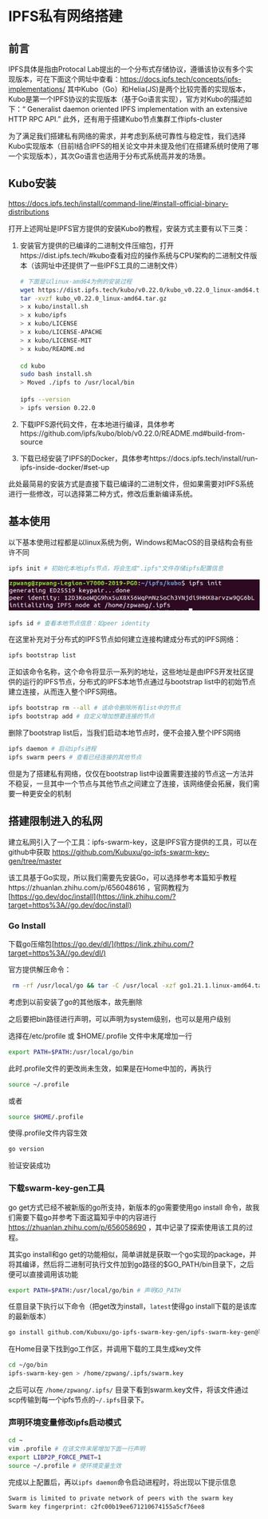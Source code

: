 # IPFS私有网络搭建

## 前言

IPFS具体是指由Protocal Lab提出的一个分布式存储协议，遵循该协议有多个实现版本，可在下面这个网址中查看：https://docs.ipfs.tech/concepts/ipfs-implementations/  其中Kubo（Go）和Helia(JS)是两个比较完善的实现版本，Kubo是第一个IPFS协议的实现版本（基于Go语言实现），官方对Kubo的描述如下：“ Generalist daemon oriented IPFS implementation with an extensive HTTP RPC API.” 此外，还有用于搭建Kubo节点集群工作ipfs-cluster

为了满足我们搭建私有网络的需求，并考虑到系统可靠性与稳定性，我们选择Kubo实现版本（目前I结合IPFS的相关论文中并未提及他们在搭建系统时使用了哪一个实现版本），其次Go语言也适用于分布式系统高并发的场景。

## Kubo安装

https://docs.ipfs.tech/install/command-line/#install-official-binary-distributions

打开上述网址是IPFS官方提供的安装Kubo的教程，安装方式主要有以下三类：

1. 安装官方提供的已编译的二进制文件压缩包，打开https://dist.ipfs.tech/#kubo查看对应的操作系统与CPU架构的二进制文件版本（该网址中还提供了一些IPFS工具的二进制文件）

   ```bash
   # 下面是以linux-amd64为例的安装过程
   wget https://dist.ipfs.tech/kubo/v0.22.0/kubo_v0.22.0_linux-amd64.tar.gz
   tar -xvzf kubo_v0.22.0_linux-amd64.tar.gz
   > x kubo/install.sh
   > x kubo/ipfs
   > x kubo/LICENSE
   > x kubo/LICENSE-APACHE
   > x kubo/LICENSE-MIT
   > x kubo/README.md
   
   cd kubo
   sudo bash install.sh
   > Moved ./ipfs to /usr/local/bin
   
   ipfs --version
   > ipfs version 0.22.0
   ```

2. 下载IPFS源代码文件，在本地进行编译，具体参考https://github.com/ipfs/kubo/blob/v0.22.0/README.md#build-from-source

3. 下载已经安装了IPFS的Docker，具体参考https://docs.ipfs.tech/install/run-ipfs-inside-docker/#set-up

此处最简易的安装方式是直接下载已编译的二进制文件，但如果需要对IPFS系统进行一些修改，可以选择第二种方式，修改后重新编译系统。

## 基本使用

以下基本使用过程都是以linux系统为例，Windows和MacOS的目录结构会有些许不同

```bash
ipfs init # 初始化本地ipfs节点，将会生成".ipfs"文件存储ipfs配置信息
```

![](.\pictures\ipfs_init.png)

```bash
ipfs id # 查看本地节点信息：如peer identity
```

在这里补充对于分布式的IPFS节点如何建立连接构建成分布式的IPFS网络：

```bash
ipfs bootstrap list 
```

正如该命令名称，这个命令将显示一系列的地址，这些地址是由IPFS开发社区提供的运行的IPFS节点，分布式的IPFS本地节点通过与bootstrap list中的初始节点建立连接，从而连入整个IPFS网络。

```bash
ipfs bootstrap rm --all # 该命令删除所有list中的节点
ipfs bootstrap add # 自定义增加想要连接的节点
```

删除了bootstrap list后，当我们启动本地节点时，便不会接入整个IPFS网络

```bash
ipfs daemon # 启动ipfs进程
ipfs swarm peers # 查看已经连接的其他节点
```

但是为了搭建私有网络，仅仅在bootstrap list中设置需要连接的节点这一方法并不稳妥，一旦其中一个节点与其他节点之间建立了连接，该网络便会拓展，我们需要一种更安全的机制

## 搭建限制进入的私网

建立私网引入了一个工具：ipfs-swarm-key，这是IPFS官方提供的工具，可以在github中获取 https://github.com/Kubuxu/go-ipfs-swarm-key-gen/tree/master

该工具基于Go实现，所以我们需要先安装Go，可以选择参考本篇知乎教程https://zhuanlan.zhihu.com/p/656048616 ，官网教程为[https://go.dev/doc/install](https://link.zhihu.com/?target=https%3A//go.dev/doc/install)

### Go Install

下载go压缩包[https://go.dev/dl/](https://link.zhihu.com/?target=https%3A//go.dev/dl/)

官方提供解压命令：

```bash
 rm -rf /usr/local/go && tar -C /usr/local -xzf go1.21.1.linux-amd64.tar.gz
```

考虑到以前安装了go的其他版本，故先删除

之后要把bin路径进行声明，可以声明为system级别，也可以是用户级别

选择在/etc/profile 或 $HOME/.profile 文件中末尾增加一行

```bash
export PATH=$PATH:/usr/local/go/bin
```

此时.profile文件的更改尚未生效，如果是在Home中加的，再执行

```bash
source ~/.profile
```

或者

```bash
source $HOME/.profile
```

使得.profile文件内容生效

```bash
go version
```

验证安装成功

### 下载swarm-key-gen工具

go get方式已经不被新版的go所支持，新版本的go需要使用go install 命令，故我们需要下载go并参考下面这篇知乎中的内容进行 https://zhuanlan.zhihu.com/p/656058690 ，其中记录了探索使用该工具的过程。

其实go install和go get的功能相似，简单讲就是获取一个go实现的package，并将其编译，然后将二进制可执行文件加到go路径的$GO_PATH/bin目录下，之后便可以直接调用该功能

```bash
export PATH=$PATH:/usr/local/go/bin # 声明GO_PATH
```

任意目录下执行以下命令（把get改为install，`latest`使得go install下载的是该库的最新版本）

```bash
go install github.com/Kubuxu/go-ipfs-swarm-key-gen/ipfs-swarm-key-gen@latest 
```

在Home目录下找到go工作区，并调用下载的工具生成key文件

```bash
cd ~/go/bin
ipfs-swarm-key-gen > /home/zpwang/.ipfs/swarm.key
```

之后可以在 `/home/zpwang/.ipfs/` 目录下看到swarm.key文件，将该文件通过scp传输到每一个ipfs节点的`~/.ipfs`目录下。

### 声明环境变量修改ipfs启动模式

```bash
cd ~
vim .profile # 在该文件末尾增加下面一行声明
export LIBP2P_FORCE_PNET=1
source ~/.profile # 使环境变量生效
```

完成以上配置后，再以`ipfs daemon`命令启动进程时，将出现以下提示信息

```bash
Swarm is limited to private network of peers with the swarm key
Swarm key fingerprint: c2fc00b19ee671210674155a5cf76ee8
```

